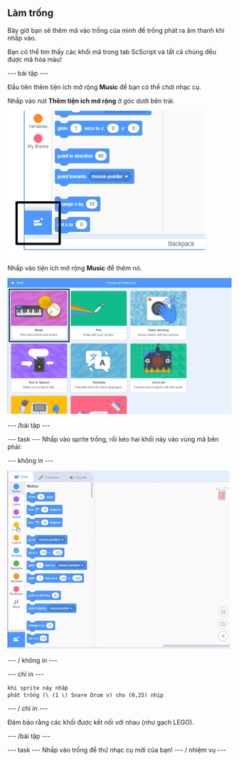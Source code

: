 ## Làm trống

Bây giờ bạn sẽ thêm mã vào trống của mình để trống phát ra âm thanh khi nhấp vào.

Bạn có thể tìm thấy các khối mã trong tab ScScript và tất cả chúng đều được mã hóa màu!

\--- bài tập \---

Đầu tiên thêm tiện ích mở rộng **Music** để bạn có thể chơi nhạc cụ.

Nhấp vào nút **Thêm tiện ích mở rộng** ở góc dưới bên trái.

![thêm nút mở rộng](images/add-extension-annotated.png)

Nhấp vào tiện ích mở rộng **Music** để thêm nó.

![bút mở rộng](images/click-music-annotated.png)

\--- /bài tập \---

\--- task \--- Nhấp vào sprite trống, rồi kéo hai khối này vào vùng mã bên phải:

\--- không in \---

![ảnh chụp màn hình](images/connect-block.gif)

\--- / không in \---

\--- chỉ in \---

```blocks3
khi sprite này nhấp
phát trống (\ (1 \) Snare Drum v) cho (0,25) nhịp
```

\--- / chỉ in \---

Đảm bảo rằng các khối được kết nối với nhau (như gạch LEGO).

\--- /bài tập \---

\--- task \--- Nhấp vào trống để thử nhạc cụ mới của bạn! \--- / nhiệm vụ \---